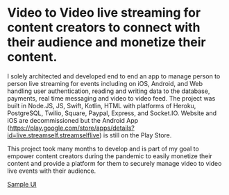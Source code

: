 # Video to Video live streaming for content creators to connect with their audience and monetize their content.
I solely architected and developed end to end an app to manage person to person live streaming for events including on iOS, Android, and Web handling user authentication, reading and writing data to the database, payments, real time messaging and video to video feed. The project was built in Node.JS, JS, Swift, Kotlin, HTML with platforms of Heroku, PostgreSQL, Twilio, Square, Paypal, Express, and Socket.IO. Website and iOS are decommissioned but the Android App (https://play.google.com/store/apps/details?id=live.streamself.streamselflive) is still on the Play Store.

This project took many months to develop and is part of my goal to empower content creators during the pandemic to easily monetize their content and provide a platform for them to securely manage video to video live events with their audience.


[Sample UI](UI/iOS_UI.mp4)
